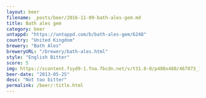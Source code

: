 ```yaml
---
layout: beer
filename: _posts/beer/2016-11-09-bath-ales-gem.md
title: Bath ales gem
category: beer
untappd: "https://untappd.com/b/bath-ales-gem/6248"
country: "United Kingdom"
brewery: "Bath Ales"
breweryURL: "/brewery/bath-ales.html"
style: "English Bitter"
score: 5
img: https://scontent.fsyd9-1.fna.fbcdn.net/v/t31.0-0/p480x480/467873_10151694518423745_774842906_o.jpg?_nc_cat=100&_nc_sid=e007fa&_nc_ohc=zVWzb1TFuIIAX-5R5IU&_nc_ht=scontent.fsyd9-1.fna&_nc_tp=6&oh=0c2f02a9bc4f57677dcd48ef3634cea2&oe=5F48EB8C
beer-date: "2013-05-25"
desc: "Not too bitter"
permalink: /beer/:title.html
---
```

